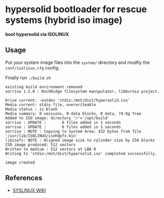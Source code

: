 hypersolid bootloader for rescue systems (hybrid iso image)
=========================================================

**boot hypersolid via ISOLINUX**

Usage
-----------------

Put your system image files into the `system/` directory and modfiy the `conf/isolinux.cfg` config.

Finally run `./build.sh`

```
existing build environment removed
xorriso 1.5.0 : RockRidge filesystem manipulator, libburnia project.

Drive current: -outdev 'stdio:/mnt/dist/hypersolid.iso'
Media current: stdio file, overwriteable
Media status : is blank
Media summary: 0 sessions, 0 data blocks, 0 data, 74.8g free
Added to ISO image: directory '/'='/opt/build'
xorriso : UPDATE :       6 files added in 1 seconds
xorriso : UPDATE :       6 files added in 1 seconds
xorriso : NOTE : Copying to System Area: 432 bytes from file '/usr/lib/ISOLINUX/isohdpfx.bin'
libisofs: NOTE : Aligned image size to cylinder size by 250 blocks
ISO image produced: 512 sectors
Written to medium : 512 sectors at LBA 0
Writing to 'stdio:/mnt/dist/hypersolid.iso' completed successfully.

image created
```

References
-----------------

* [SYSLINUX WIKI](https://wiki.syslinux.org/wiki/index.php?title=ISOLINUX)

